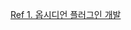 [Ref 1. 옵시디언 플러그인 개발](https://steemit.com/hive-137029/@anpigon/started-obsidian-plugin-development)

